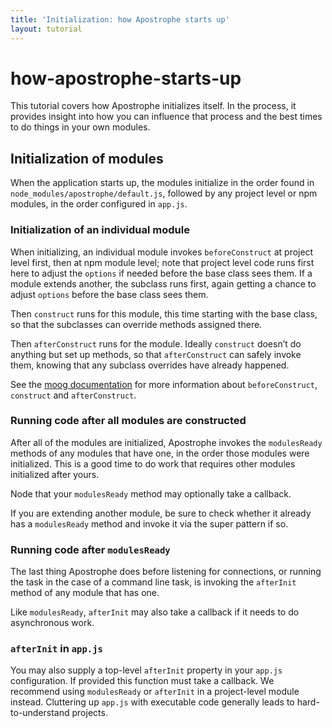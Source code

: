 ```yaml
---
title: 'Initialization: how Apostrophe starts up'
layout: tutorial
---
```


# how-apostrophe-starts-up

This tutorial covers how Apostrophe initializes itself. In the process, it provides insight into how you can influence that process and the best times to do things in your own modules.

## Initialization of modules

When the application starts up, the modules initialize in the order found in `node_modules/apostrophe/default.js`, followed by any project level or npm modules, in the order configured in `app.js`.

### Initialization of an individual module

When initializing, an individual module invokes `beforeConstruct` at project level first, then at npm module level; note that project level code runs first here to adjust the `options` if needed before the base class sees them. If a module extends another, the subclass runs first, again getting a chance to adjust `options` before the base class sees them.

Then `construct` runs for this module, this time starting with the base class, so that the subclasses can override methods assigned there.

Then `afterConstruct` runs for the module. Ideally `construct` doesn’t do anything but set up methods, so that `afterConstruct` can safely invoke them, knowing that any subclass overrides have already happened.

See the [moog documentation](https://npmjs.org/packages/moog) for more information about `beforeConstruct`, `construct` and `afterConstruct`.

### Running code after all modules are constructed

After all of the modules are initialized, Apostrophe invokes the `modulesReady` methods of any modules that have one, in the order those modules were initialized. This is a good time to do work that requires other modules initialized after yours.

Node that your `modulesReady` method may optionally take a callback.

If you are extending another module, be sure to check whether it already has a `modulesReady` method and invoke it via the super pattern if so.

### Running code after `modulesReady`

The last thing Apostrophe does before listening for connections, or running the task in the case of a command line task, is invoking the `afterInit` method of any module that has one.

Like `modulesReady`, `afterInit` may also take a callback if it needs to do asynchronous work.

### `afterInit` in `app.js`

You may also supply a top-level `afterInit` property in your `app.js` configuration. If provided this function must take a callback. We recommend using `modulesReady` or `afterInit` in a project-level module instead. Cluttering up `app.js` with executable code generally leads to hard-to-understand projects.

